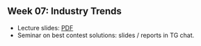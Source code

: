 ## Week 07: Industry Trends
- Lecture slides: [PDF](lecture.pdf)
- Seminar on best contest solutions: slides / reports in TG chat.
